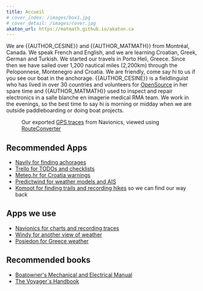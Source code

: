 ```yaml
---
title: Accueil
# cover_index: /images/box1.jpg
# cover_detail: /images/cover.jpg
akaton_url: https://matmath.github.io/akaton.ca
---
```


<p>We are {{AUTHOR_CESINE}} and {{AUTHOR_MATMATH}} from Montréal, Canada. We speak French and English, and we are learning Croatian, Greek, German and Turkish. We started our travels in Porto Heli, Greece. Since then we have sailed over 1,200 nautical miles (2,200km) through the Peloponnese, Montenegro and Croatia. We are friendly, come say hi to us if you see our boat in the anchorage. {{AUTHOR_CESINE}} is a fieldlinguist who has lived in over 30 countries and volunteers for <a href="http://github.com/cesine" data-type="URL" data-id="http://github.com/cesine">OpenSource</a> in her spare time and {{AUTHOR_MATMATH}} used to inspect and repair electronics in a salle blanche en imagerie medical RMA team. We work in the evenings, so the best time to say hi is morning or midday when we are outside paddleboarding or doing boat projects.</p>

<figure class="wp-block-image size-large">
<img src="{{AKATON_URL}}/images/2022-trace.png" alt="" class="wp-image-221"/>
<figcaption class="wp-element-caption">Our exported <a href="https://drive.google.com/file/d/1AJh8o5PqCwSffShAjM11Wmbqt5Fb_HXb/view?usp=share_link">GPS traces</a> from Navionics, viewed using <a href="https://www.routeconverter.com/home/fr" data-type="URL" data-id="https://www.routeconverter.com/home/fr">RouteConverter</a>
</figcaption>
</figure>

<h2>Recommended Apps</h2>

<ul>
<li>
<a href="https://navily.com/">Navily for finding achorages</a>
</li>
<li>
<a href="https://trello.com/">Trello for TODOs and checklists</a>
</li>
<li>
<a href="https://meteo.hr/naslovnica-upozorenja.php?lang=en&amp;tab=upozorenja">Meteo.hr for Croatia warnings</a>
</li>
<li>
<a href="https://www.predictwind.com/?lang=fr">Predictwind for weather models and AIS</a>
</li>
<li>
<a href="https://www.komoot.com/">Komoot for finding trails and recording hikes</a>&nbsp;so we can find our way back</li>
</ul>

<h2>Apps we use</h2>

<ul>
<li>
<a href="https://www.navionics.com/">Navionics for charts and recording traces</a>
</li>
<li>
<a href="https://www.windy.com/37.328/23.152?36.828,23.152,8">Windy for another view of weather</a>
</li>
<li>
<a href="https://poseidon.hcmr.gr/">Posiedon for Greece weather</a>
</li>
</ul>
<h2>Recommended books</h2>
<ul>
<li>
<a href="https://www.amazon.com/Boatowners-Mechanical-Electrical-Manual-Essential/dp/0071432388">
</a>
<a href="https://www.amazon.com/Boatowners-Mechanical-Electrical-Manual-Essential-ebook/dp/B006QA720O/ref=tmm_kin_swatch_0?_encoding=UTF8&amp;qid=&amp;sr=" target="_blank" rel="noreferrer noopener">Boatowner's Mechanical and Electrical Manual</a>
</li>
<li>
<a href="https://www.amazon.com/Voyagers-Handbook-Essential-Guide-Cruising-ebook/dp/B0072UO1VA/ref=sr_1_1?crid=24UHLRP80325F&amp;keywords=the+voyagers+handbook&amp;qid=1672623022&amp;s=digital-text&amp;sprefix=the+voyagers+handbook%2Cdigital-text%2C62&amp;sr=1-1" target="_blank" rel="noreferrer noopener">The Voyager`s Handbook</a>
</li>
</ul>
